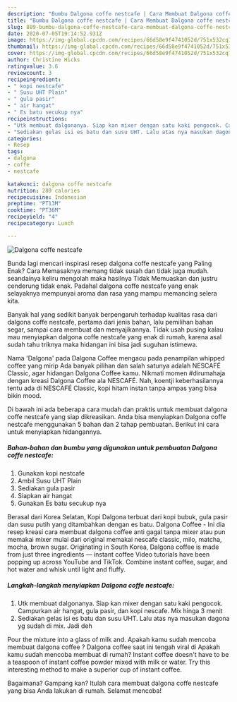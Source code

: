 ```yaml
---
description: "Bumbu Dalgona coffe nestcafe | Cara Membuat Dalgona coffe nestcafe Yang Menggugah Selera"
title: "Bumbu Dalgona coffe nestcafe | Cara Membuat Dalgona coffe nestcafe Yang Menggugah Selera"
slug: 889-bumbu-dalgona-coffe-nestcafe-cara-membuat-dalgona-coffe-nestcafe-yang-menggugah-selera
date: 2020-07-05T19:14:52.931Z
image: https://img-global.cpcdn.com/recipes/66d58e9f4741052d/751x532cq70/dalgona-coffe-nestcafe-foto-resep-utama.jpg
thumbnail: https://img-global.cpcdn.com/recipes/66d58e9f4741052d/751x532cq70/dalgona-coffe-nestcafe-foto-resep-utama.jpg
cover: https://img-global.cpcdn.com/recipes/66d58e9f4741052d/751x532cq70/dalgona-coffe-nestcafe-foto-resep-utama.jpg
author: Christine Hicks
ratingvalue: 3.6
reviewcount: 3
recipeingredient:
- " kopi nestcafe"
- " Susu UHT Plain"
- " gula pasir"
- " air hangat"
- " Es batu secukup nya"
recipeinstructions:
- "Utk membuat dalgonanya. Siap kan mixer dengan satu kaki pengocok. Campurkan air hangat, gula pasir, dan kopi nescafe. Mix hinga 3 menit"
- "Sediakan gelas isi es batu dan susu UHT. Lalu atas nya masukan dagona yg sudah di mix. Jadi deh"
categories:
- Resep
tags:
- dalgona
- coffe
- nestcafe

katakunci: dalgona coffe nestcafe 
nutrition: 289 calories
recipecuisine: Indonesian
preptime: "PT13M"
cooktime: "PT36M"
recipeyield: "4"
recipecategory: Lunch

---
```



![Dalgona coffe nestcafe](https://img-global.cpcdn.com/recipes/66d58e9f4741052d/751x532cq70/dalgona-coffe-nestcafe-foto-resep-utama.jpg)

Bunda lagi mencari inspirasi resep dalgona coffe nestcafe yang Paling Enak? Cara Memasaknya memang tidak susah dan tidak juga mudah. seandainya keliru mengolah maka hasilnya Tidak Memuaskan dan justru cenderung tidak enak. Padahal dalgona coffe nestcafe yang enak selayaknya mempunyai aroma dan rasa yang mampu memancing selera kita.

Banyak hal yang sedikit banyak berpengaruh terhadap kualitas rasa dari dalgona coffe nestcafe, pertama dari jenis bahan, lalu pemilihan bahan segar, sampai cara membuat dan menyajikannya. Tidak usah pusing kalau mau menyiapkan dalgona coffe nestcafe yang enak di rumah, karena asal sudah tahu triknya maka hidangan ini bisa jadi suguhan istimewa.

Nama &#39;Dalgona&#39; pada Dalgona Coffee mengacu pada penampilan whipped coffee yang mirip Ada banyak pilihan dan salah satunya adalah NESCAFÉ Classic, agar hidangan Dalgona Coffee kamu. Nikmati momen #dirumahaja dengan kreasi Dalgona Coffee ala NESCAFÉ. Nah, koentji keberhasilannya tentu ada di NESCAFÉ Classic, kopi hitam instan tanpa ampas yang bisa bikin mood.


Di bawah ini ada beberapa cara mudah dan praktis untuk membuat dalgona coffe nestcafe yang siap dikreasikan. Anda bisa menyiapkan Dalgona coffe nestcafe menggunakan 5 bahan dan 2 tahap pembuatan. Berikut ini cara untuk menyiapkan hidangannya.

<!--inarticleads1-->

##### Bahan-bahan dan bumbu yang digunakan untuk pembuatan Dalgona coffe nestcafe:

1. Gunakan  kopi nestcafe
1. Ambil  Susu UHT Plain
1. Sediakan  gula pasir
1. Siapkan  air hangat
1. Gunakan  Es batu secukup nya


Berasal dari Korea Selatan, Kopi Dalgona terbuat dari kopi bubuk, gula pasir dan susu putih yang ditambahkan dengan es batu. Dalgona Coffee - Ini dia resep kreasi cara membuat dalgona coffee anti gagal tanpa mixer atau pun memakai mixer mulai dari original memakai nescafe classic, milo, matcha, mocha, brown sugar. Originating in South Korea, Dalgona coffee is made from just three ingredients — instant coffee Video tutorials have been popping up across YouTube and TikTok. Combine instant coffee, sugar, and hot water and whisk until light and fluffy. 

<!--inarticleads2-->

##### Langkah-langkah menyiapkan Dalgona coffe nestcafe:

1. Utk membuat dalgonanya. Siap kan mixer dengan satu kaki pengocok. Campurkan air hangat, gula pasir, dan kopi nescafe. Mix hinga 3 menit
1. Sediakan gelas isi es batu dan susu UHT. Lalu atas nya masukan dagona yg sudah di mix. Jadi deh


Pour the mixture into a glass of milk and. Apakah kamu sudah mencoba membuat dalgona coffee ? Dalgona coffee saat ini tengah viral di Apakah kamu sudah mencoba membuat di rumah? Instant coffee doesn&#39;t have to be a teaspoon of instant coffee powder mixed with milk or water. Try this interesting method to make a superior cup of instant coffee. 

Bagaimana? Gampang kan? Itulah cara membuat dalgona coffe nestcafe yang bisa Anda lakukan di rumah. Selamat mencoba!
